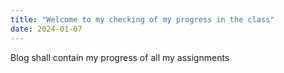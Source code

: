 ```yaml
---
title: "Welcome to my checking of my progress in the class"
date: 2024-01-07
---
```


Blog shall contain my progress of all my assignments

